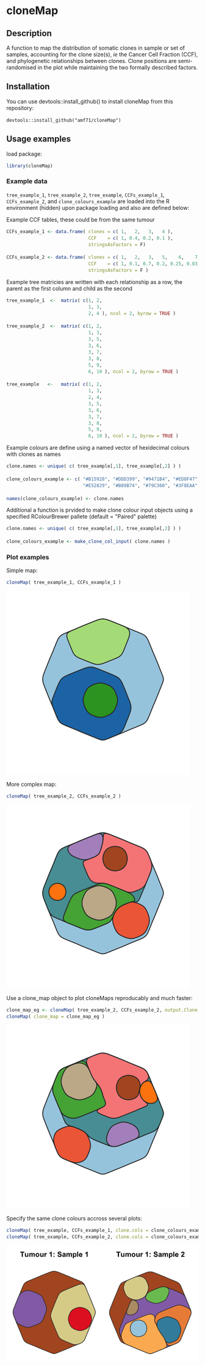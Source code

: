 
# cloneMap


## Description

A function to map the distribution of somatic clones in sample or set of samples, accounting for the clone size(s), *ie* the Cancer Cell Fraction (CCF), and phylogenetic relationships between clones. Clone positions are semi-randomised in the plot while maintaining the two formally described factors.  


## Installation

You can use devtools::install_github() to install cloneMap from this repository:

`devtools::install_github("amf71/cloneMap")`


## Usage examples

load package:

```R
library(cloneMap)
```

### Example data

`tree_example_1`, `tree_example_2`, `tree_example`, `CCFs_example_1`, `CCFs_example_2`, and `clone_colours_example` are loaded into the R environment (hidden) upon package loading and also are defined below:


Example CCF tables, these could be from the same tumour

```R
CCFs_example_1 <- data.frame( clones = c( 1,   2,   3,   4 ), 
                              CCF    = c( 1, 0.4, 0.2, 0.1 ), 
                              stringsAsFactors = F)

CCFs_example_2 <- data.frame( clones = c( 1,   2,   3,   5,    6,    7,    8,   9,   10 ), 
                              CCF    = c( 1, 0.1, 0.7, 0.2, 0.25, 0.03, 0.06, 0.1, 0.05 ), 
                              stringsAsFactors = F )
```

Example tree matricies are written with each relationship as a row, the parent as the first column and child as the second    


```R
tree_example_1  <-  matrix( c(1, 2,
                              1, 3,
                              2, 4 ), ncol = 2, byrow = TRUE )

tree_example_2  <-  matrix( c(1, 2,
                              1, 3,
                              3, 5,
                              3, 6,
                              3, 7,
                              3, 8,
                              5, 9, 
                              6, 10 ), ncol = 2, byrow = TRUE )

tree_example   <-   matrix( c(1, 2,
                              1, 3,
                              2, 4,
                              3, 5,
                              3, 6,
                              3, 7,
                              3, 8,
                              5, 9, 
                              6, 10 ), ncol = 2, byrow = TRUE )
``` 


Example colours are define using a named vector of hexidecimal colours with clones as names


```R
clone.names <- unique( c( tree_example[,1], tree_example[,2] ) )

clone_colours_example <- c( "#B15928", "#DDD399", "#9471B4", "#ED8F47", "#FDB762", 
                            "#E52829", "#B89B74", "#79C360", "#3F8EAA", "#A6CEE3" ) 

names(clone_colours_example) <- clone.names
```

Additional a function is prvided to make clone colour input objects using a specified RColourBrewer pallete (default = "Paired" palette)

```R
clone.names <- unique( c( tree_example[,1], tree_example[,2] ) )

clone_colours_example <- make_clone_col_input( clone.names )
```

### Plot examples


Simple map:

```R
cloneMap( tree_example_1, CCFs_example_1 )
```

![example1](data-raw/example_outputs/example_1.png)

More complex map:

```R
cloneMap( tree_example_2, CCFs_example_2 )
```

![example2](data-raw/example_outputs/example_2.png)


Use a clone_map object to  plot cloneMaps reproducably and much faster:
 
```R
clone_map_eg <- cloneMap( tree_example_2, CCFs_example_2, output.Clone.map.obj = TRUE, plot.data = FALSE )
cloneMap( clone_map = clone_map_eg )
```

![example3](data-raw/example_outputs/example_3.png)


Specify the same clone colours accross several plots:
 
```R
cloneMap( tree_example, CCFs_example_1, clone.cols = clone_colours_example )
cloneMap( tree_example, CCFs_example_2, clone.cols = clone_colours_example )
```

![example4](data-raw/example_outputs/example_4.png)

